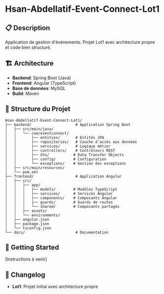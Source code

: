 # Hsan-Abdellatif-Event-Connect-Lot1

## 📋 Description
Application de gestion d'événements.
Projet Lot1 avec architecture propre et code bien structuré.

## 🏗️ Architecture
- **Backend**: Spring Boot (Java)
- **Frontend**: Angular (TypeScript)
- **Base de données**: MySQL
- **Build**: Maven

## 📁 Structure du Projet
```
Hsan-Abdellatif-Event-Connect-Lot1/
├── backend/                    # Application Spring Boot
│   ├── src/main/java/
│   │   └── com/eventconnect/
│   │       ├── entities/       # Entités JPA
│   │       ├── repositories/   # Couche d'accès aux données
│   │       ├── services/       # Logique métier
│   │       ├── controllers/    # Contrôleurs REST
│   │       ├── dto/           # Data Transfer Objects
│   │       ├── config/        # Configuration
│   │       └── exceptions/    # Gestion des exceptions
│   ├── src/main/resources/
│   └── pom.xml
├── frontend/                   # Application Angular
│   ├── src/
│   │   ├── app/
│   │   │   ├── models/        # Modèles TypeScript
│   │   │   ├── services/      # Services Angular
│   │   │   ├── components/    # Composants Angular
│   │   │   ├── guards/        # Guards de routes
│   │   │   └── shared/        # Composants partagés
│   │   ├── assets/
│   │   └── environments/
│   ├── angular.json
│   ├── package.json
│   └── tsconfig.json
└── docs/                       # Documentation
```

## 🚀 Getting Started
[Instructions à venir]

## 📝 Changelog
- **Lot1**: Projet initial avec architecture propre